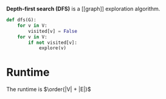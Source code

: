 **Depth-first search (DFS)** is a [[graph]] exploration algorithm.

```python
def dfs(G):
    for v in V:
        visited[v] = False
    for v in V:
        if not visited[v]:
            explore(v)
```

# Runtime

The runtime is $\order{|V| + |E|}$